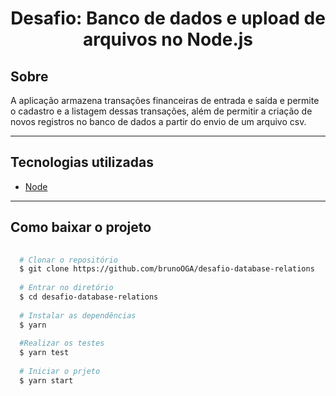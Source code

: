 <h1 align="center">Desafio: Banco de dados e upload de arquivos no Node.js</h1>

## Sobre 
A aplicação armazena transações financeiras de entrada e saída e permite o cadastro e a listagem dessas transações, 
além de permitir a criação de novos registros no banco de dados a partir do envio de um arquivo csv.

---
## Tecnologias utilizadas
- [Node](https://nodejs.org/en/)
---
## Como baixar o projeto 

```bash
  
  # Clonar o repositório
  $ git clone https://github.com/brunoOGA/desafio-database-relations
  
  # Entrar no diretório
  $ cd desafio-database-relations
  
  # Instalar as dependências
  $ yarn
  
  #Realizar os testes
  $ yarn test
  
  # Iniciar o prjeto
  $ yarn start
  
```
